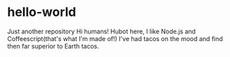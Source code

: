 # hello-world
Just another repository
Hi humans!
Hubot here, I like Node.js and Coffeescript(that's what I'm made of!)
I've had tacos on the mood and find then far superior to Earth tacos.

